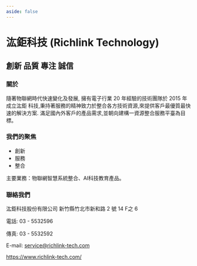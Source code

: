 ```yaml
---
aside: false
---
```

# 汯鉅科技 (Richlink Technology)
## 創新 品質 專注 誠信
### 關於

隨著物聯網時代快速變化及發展, 擁有電子行業 20 年經驗的技術團隊於 2015 年成立汯鉅
科技,秉持著服務的精神致力於整合各方技術資源,來提供客戶最優質最快速的解決方案.
滿足國內外客戶的產品需求,並朝向建構一資源整合服務平臺為目標。

### 我們的聚焦
* 創新
* 服務
* 整合

主要業務：物聯網智慧系統整合、AI科技教育產品。
### 聯絡我們
汯鉅科技股份有限公司
新竹縣竹北市新和路 2 號 14 F之 6

電話: 03 - 5532596

傳真: 03 - 5532592

E-mail: service@richlink-tech.com

https://www.richlink-tech.com/



